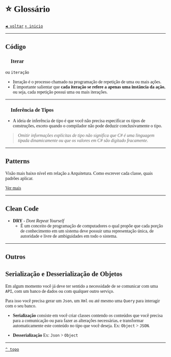 <font face="Calibri">

# ⭐ Glossário

[`◀️ voltar`](./Readme.md)
[`⬆️ inicio`](../Readme.md)

---

## Código

### 📌 Iterar

ou `iteração`

+ Iteração é o processo chamado na programação de repetição de uma ou mais ações. 
+ É importante salientar que **cada iteração se refere a apenas uma instância da ação**, ou seja, cada repetição possui uma ou mais iterações.

<hr style="height:1px;border-width:0;color:#27292c;background-color:#27292c">

### 📌 Inferência de Tipos

+ A ideia de inferência de tipo é que você não precisa especificar os tipos de construções, exceto quando o compilador não pode deduzir conclusivamente o tipo.

> *Omitir informações explícitas de tipo não significa que C# é uma linguagem tipada dinamicamente ou que os valores em C# são digitado fracamente.*

---

## Patterns

Visão mais baixo nível em relação a Arquitetura.
Como escrever cada classe, quais padrões aplicar.

[Ver mais](../Design%20Patterns/Readme.md)

---

## Clean Code

+ **DRY** - *Dont Repeat Yourself*
  + É um conceito de programação de computadores o qual propõe que cada porção de conhecimento em um sistema deve possuir uma representação única, de autoridade e livre de ambiguidades em todo o sistema.

---

## Outros

## Serialização e Desserialização de Objetos

Em algum momento você já deve ter sentido a necessidade de se comunicar com uma `API`, com um banco de dados ou com qualquer outro serviço.

Para isso você precisa gerar um `Json`, um `Xml` ou até mesmo uma `Query` para interagir com o seu banco.

+ **Serialização**
consiste em você criar classes contendo os conteúdos que você precisa para a comunicação ou para fazer as alterações necessárias, e transformar automaticamente este conteúdo no tipo que você deseja.
Ex: `Object` > `JSON`.

+ **Desserialização**
Ex: `Json` > `Object`

---

[`^ topo`](#⭐-glossário)
</font>
